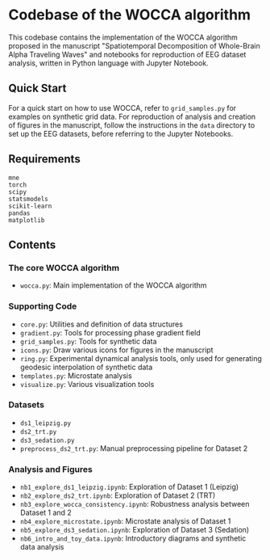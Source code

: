 # Codebase of the WOCCA algorithm

This codebase contains the implementation of the WOCCA algorithm proposed in the manuscript "Spatiotemporal Decomposition of Whole-Brain Alpha Traveling Waves" and notebooks for reproduction of EEG dataset analysis, written in Python language with Jupyter Notebook.

## Quick Start
For a quick start on how to use WOCCA, refer to `grid_samples.py` for examples on synthetic grid data. For reproduction of analysis and creation of figures in the manuscript, follow the instructions in the `data` directory to set up the EEG datasets, before referring to the Jupyter Notebooks.

## Requirements
```
mne
torch
scipy
statsmodels
scikit-learn
pandas
matplotlib
```

## Contents
### The core WOCCA algorithm
- `wocca.py`: Main implementation of the WOCCA algorithm

### Supporting Code
- `core.py`: Utilities and definition of data structures
- `gradient.py`: Tools for processing phase gradient field
- `grid_samples.py`: Tools for synthetic data
- `icons.py`: Draw various icons for figures in the manuscript
- `ring.py`: Experimental dynamical analysis tools, only used for generating geodesic interpolation of synthetic data
- `templates.py`: Microstate analysis
- `visualize.py`: Various visualization tools

### Datasets
- `ds1_leipzig.py`
- `ds2_trt.py`
- `ds3_sedation.py`
- `preprocess_ds2_trt.py`: Manual preprocessing pipeline for Dataset 2

### Analysis and Figures
- `nb1_explore_ds1_leipzig.ipynb`: Exploration of Dataset 1 (Leipzig)
- `nb2_explore_ds2_trt.ipynb`: Exploration of Dataset 2 (TRT)
- `nb3_explore_wocca_consistency.ipynb`: Robustness analysis between Dataset 1 and 2
- `nb4_explore_microstate.ipynb`: Microstate analysis of Dataset 1
- `nb5_explore_ds3_sedation.ipynb`: Exploration of Dataset 3 (Sedation)
- `nb6_intro_and_toy_data.ipynb`: Introductory diagrams and synthetic data analysis
